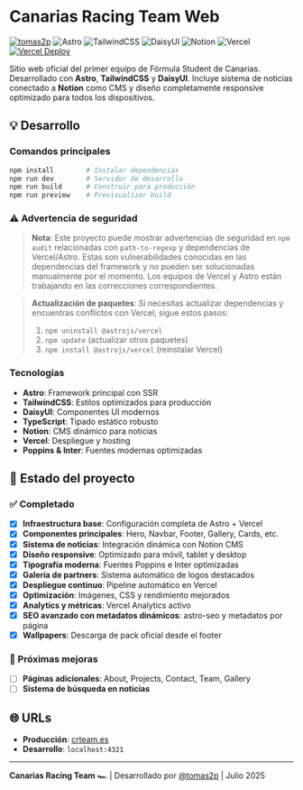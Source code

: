 # Canarias Racing Team Web

[![tomas2p](https://img.shields.io/badge/Developed_by-Tomas2p-c97a00?style=for-the-badge)](https://github.com/tomas2p)
![Astro](https://img.shields.io/badge/Built_with-Astro-0f172a?style=for-the-badge&logo=astro&logoColor=white)
![TailwindCSS](https://img.shields.io/badge/Styled_with-TailwindCSS-06b6d4?style=for-the-badge&logo=tailwindcss&logoColor=white)
![DaisyUI](https://img.shields.io/badge/UI-DaisyUI-5a0fc8?style=for-the-badge&logo=daisyui&logoColor=white)
![Notion](https://img.shields.io/badge/CMS-Notion-000000?style=for-the-badge&logo=notion&logoColor=white)
![Vercel](https://img.shields.io/badge/Deploy-Vercel-000000?style=for-the-badge&logo=vercel&logoColor=white)
[![Vercel Deploy](https://deploy-badge.vercel.app/vercel/tomas2p?style=for-the-badge&name=Status)](https://vercel.com/tomas2ps-projects/crteam-web)

Sitio web oficial del primer equipo de Fórmula Student de Canarias.  
Desarrollado con **Astro**, **TailwindCSS** y **DaisyUI**. Incluye sistema de noticias conectado a **Notion** como CMS y diseño completamente responsive optimizado para todos los dispositivos.

## 💡 Desarrollo

### Comandos principales

```bash
npm install        # Instalar dependencias
npm run dev        # Servidor de desarrollo
npm run build      # Construir para producción
npm run preview    # Previsualizar build
```

### ⚠️ Advertencia de seguridad

> **Nota**: Este proyecto puede mostrar advertencias de seguridad en `npm audit` relacionadas con `path-to-regexp` y dependencias de Vercel/Astro. Estas son vulnerabilidades conocidas en las dependencias del framework y no pueden ser solucionadas manualmente por el momento. Los equipos de Vercel y Astro están trabajando en las correcciones correspondientes.

> **Actualización de paquetes**: Si necesitas actualizar dependencias y encuentras conflictos con Vercel, sigue estos pasos:
> 1. `npm uninstall @astrojs/vercel`
> 2. `npm update` (actualizar otros paquetes)
> 3. `npm install @astrojs/vercel` (reinstalar Vercel)

### Tecnologías

- **Astro**: Framework principal con SSR
- **TailwindCSS**: Estilos optimizados para producción
- **DaisyUI**: Componentes UI modernos
- **TypeScript**: Tipado estático robusto
- **Notion**: CMS dinámico para noticias
- **Vercel**: Despliegue y hosting
- **Poppins & Inter**: Fuentes modernas optimizadas

## 📝 Estado del proyecto

### ✅ Completado

- [x] **Infraestructura base**: Configuración completa de Astro + Vercel
- [x] **Componentes principales**: Hero, Navbar, Footer, Gallery, Cards, etc.
- [x] **Sistema de noticias**: Integración dinámica con Notion CMS
- [x] **Diseño responsive**: Optimizado para móvil, tablet y desktop
- [x] **Tipografía moderna**: Fuentes Poppins e Inter optimizadas
- [x] **Galería de partners**: Sistema automático de logos destacados
- [x] **Despliegue continuo**: Pipeline automático en Vercel
- [x] **Optimización**: Imágenes, CSS y rendimiento mejorados
- [x] **Analytics y métricas**: Vercel Analytics activo
- [x] **SEO avanzado con metadatos dinámicos**: astro-seo y metadatos por página
- [x] **Wallpapers**: Descarga de pack oficial desde el footer

### 🚧 Próximas mejoras

- [ ] **Páginas adicionales**: About, Projects, Contact, Team, Gallery
- [ ] **Sistema de búsqueda en noticias**

## 🌐 URLs

- **Producción**: [crteam.es](https://crteam.es)
- **Desarrollo**: `localhost:4321`

---

**Canarias Racing Team** 🏎️ | Desarrollado por [@tomas2p](https://github.com/tomas2p) | Julio 2025
